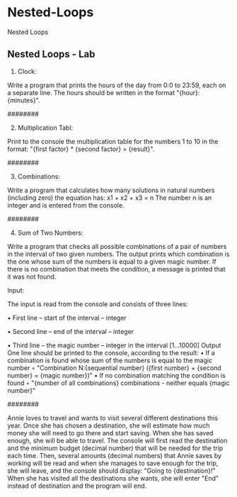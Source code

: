 # Nested-Loops
Nested Loops
## Nested Loops - Lab

01. Clock:

Write a program that prints the hours of the day from 0:0 to 23:59, each on a separate line. The hours should be written in the format "{hour}:{minutes}".

########

02. Multiplication Tabl:

Print to the console the multiplication table for the numbers 1 to 10 in the format:
"{first factor} * {second factor} = {result}".

########

03. Combinations:

Write a program that calculates how many solutions in natural numbers (including zero) the equation has:
x1 + x2 + x3 = n
The number n is an integer and is entered from the console.

########

04. Sum of Two Numbers:
   
Write a program that checks all possible combinations of a pair of numbers in the interval of two given numbers. The output prints which combination is the one whose sum of the numbers is equal to a given magic number. If there is no combination that meets the condition, a message is printed that it was not found.

Input:

The input is read from the console and consists of three lines:

• First line – start of the interval – integer

• Second line – end of the interval – integer

• Third line – the magic number – integer in the interval [1...10000]
Output
One line should be printed to the console, according to the result:
• If a combination is found whose sum of the numbers is equal to the magic number
◦ "Combination N:{sequential number} ({first number} + {second number} = {magic number})"
• If no combination matching the condition is found
◦ "{number of all combinations} combinations - neither equals {magic number}"

########


Annie loves to travel and wants to visit several different destinations this year. Once she has chosen a destination, she will estimate how much money she will need to go there and start saving. When she has saved enough, she will be able to travel.
The console will first read the destination and the minimum budget (decimal number) that will be needed for the trip each time.
Then, several amounts (decimal numbers) that Annie saves by working will be read and when she manages to save enough for the trip, she will leave, and the console should display: "Going to {destination}!"
When she has visited all the destinations she wants, she will enter "End" instead of destination and the program will end.
